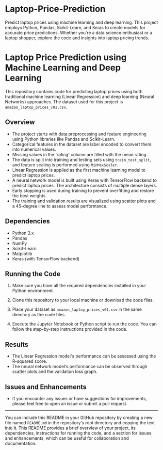 # Laptop-Price-Prediction
Predict laptop prices using machine learning and deep learning. This project employs Python, Pandas, Scikit-Learn, and Keras to create models for accurate price predictions. Whether you're a data science enthusiast or a laptop shopper, explore the code and insights into laptop pricing trends.


# Laptop Price Prediction using Machine Learning and Deep Learning

This repository contains code for predicting laptop prices using both traditional machine learning (Linear Regression) and deep learning (Neural Networks) approaches. The dataset used for this project is `amazon_laptop_prices_v01.csv`.

## Overview

- The project starts with data preprocessing and feature engineering using Python libraries like Pandas and Scikit-Learn.
- Categorical features in the dataset are label encoded to convert them into numerical values.
- Missing values in the 'rating' column are filled with the mean rating.
- The data is split into training and testing sets using `train_test_split`, and feature scaling is performed using `MinMaxScaler`.
- Linear Regression is applied as the first machine learning model to predict laptop prices.
- A neural network model is built using Keras with TensorFlow backend to predict laptop prices. The architecture consists of multiple dense layers.
- Early stopping is used during training to prevent overfitting and restore the best weights.
- The training and validation results are visualized using scatter plots and a 45-degree line to assess model performance.

## Dependencies

- Python 3.x
- Pandas
- NumPy
- Scikit-Learn
- Matplotlib
- Keras (with TensorFlow backend)

## Running the Code

1. Make sure you have all the required dependencies installed in your Python environment.

2. Clone this repository to your local machine or download the code files.

3. Place your dataset as `amazon_laptop_prices_v01.csv` in the same directory as the code files.

4. Execute the Jupyter Notebook or Python script to run the code. You can follow the step-by-step instructions provided in the code.

## Results

- The Linear Regression model's performance can be assessed using the R-squared score.
- The neural network model's performance can be observed through scatter plots and the validation loss graph.

## Issues and Enhancements

- If you encounter any issues or have suggestions for improvements, please feel free to open an issue or submit a pull request.

---

You can include this README in your GitHub repository by creating a new file named `README.md` in the repository's root directory and copying the text into it. This README provides a brief overview of your project, its dependencies, instructions for running the code, and a section for issues and enhancements, which can be useful for collaboration and documentation.
